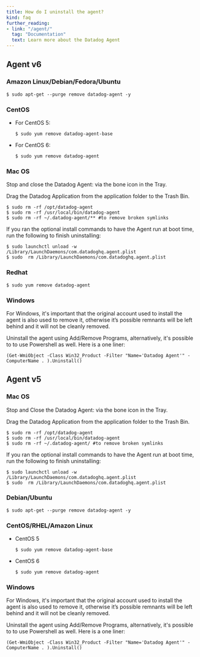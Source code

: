 ```yaml
---
title: How do I uninstall the agent?
kind: faq
further_reading:
- link: "/agent/"
  tag: "Documentation"
  text: Learn more about the Datadog Agent
---
```


## Agent v6
### Amazon Linux/Debian/Fedora/Ubuntu
```
$ sudo apt-get --purge remove datadog-agent -y
```

### CentOS

* For CentOS 5:

    ```
    $ sudo yum remove datadog-agent-base
    ```

* For CentOS 6:

    ```
    $ sudo yum remove datadog-agent
    ```

### Mac OS

Stop and close the Datadog Agent: via the bone icon in the Tray.

Drag the Datadog Application from the application folder to the Trash Bin.

```
$ sudo rm -rf /opt/datadog-agent
$ sudo rm -rf /usr/local/bin/datadog-agent
$ sudo rm -rf ~/.datadog-agent/**​ #to remove broken symlinks
```
If you ran the optional install commands to have the Agent run at boot time, run the following to finish uninstalling:

```
$ sudo launchctl unload -w /Library/LaunchDaemons/com.datadoghq.agent.plist
$ sudo  rm /Library/LaunchDaemons/com.datadoghq.agent.plist
```

### Redhat

```
$ sudo yum remove datadog-agent
```

### Windows

For Windows, it's important that the original account used to install the agent is also used to remove it, otherwise it’s possible remnants will be left behind and it will not be cleanly removed.

Uninstall the agent using Add/Remove Programs, alternatively, it's possible to to use Powershell as well. Here is a one liner:

```
(Get-WmiObject -Class Win32_Product -Filter "Name='Datadog Agent'" -ComputerName . ).Uninstall()
```

## Agent v5
### Mac OS

Stop and Close the Datadog Agent: via the bone icon in the Tray. 

Drag the Datadog Application from the application folder to the Trash Bin. 

```
$ sudo rm -rf /opt/datadog-agent
$ sudo rm -rf /usr/local/bin/datadog-agent
$ sudo rm -rf ~/.datadog-agent/ #to remove broken symlinks
```

If you ran the optional install commands to have the Agent run at boot time, run the following to finish uninstalling:

```
$ sudo launchctl unload -w /Library/LaunchDaemons/com.datadoghq.agent.plist
$ sudo  rm /Library/LaunchDaemons/com.datadoghq.agent.plist
```

### Debian/Ubuntu

```
$ sudo apt-get --purge remove datadog-agent -y
```

### CentOS/RHEL/Amazon Linux

* CentOS 5

    ```
    $ sudo yum remove datadog-agent-base
    ```

* CentOS 6
    
    ```
    $ sudo yum remove datadog-agent
    ```

### Windows

For Windows, it's important that the original account used to install the agent is also used to remove it, otherwise it’s possible remnants will be left behind and it will not be cleanly removed.

Uninstall the agent using Add/Remove Programs, alternatively, it's possible to to use Powershell as well. Here is a one liner:

```
(Get-WmiObject -Class Win32_Product -Filter "Name='Datadog Agent'" -ComputerName . ).Uninstall()
```
